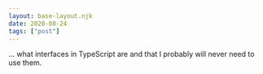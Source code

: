 ```yaml
---
layout: base-layout.njk
date: 2020-08-24
tags: ["post"]
---
```


... what interfaces in TypeScript are and that I probably will never need to use them.
